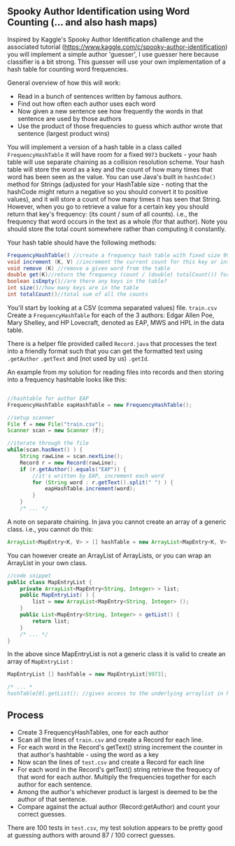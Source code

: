 ## Spooky Author Identification using Word Counting (... and also hash maps)

Inspired by Kaggle's Spooky Author Identification challenge and the associated tutorial (https://www.kaggle.com/c/spooky-author-identification) you will implement a simple author 'guesser', I use guesser here because classifier is a bit strong. This guesser will use your own implementation of a hash table for counting word frequencies.

General overview of how this will work:

- Read in a bunch of sentences written by famous authors.
- Find out how often each author uses each word
- Now given a new sentence see how frequently the words in that sentence are used by those authors
- Use the product of those frequencies to guess which author wrote that sentence (largest product wins)

You will implement a version of a hash table in a class called `FrequencyHashTable` it will have room for a fixed `9973` buckets - your hash table will use separate chaining as a collision resolution scheme. Your hash table will store the word as a key and the count of how many times that word has been seen as the value. You can use Java's built in `hashCode()` method for Strings (adjusted for your HashTable size - noting that the hashCode might return a negative so you should convert it to positive values), and it will store a count of how many times it has seen that String. However, when you go to retrieve a value for a certain key you should return that key's frequency: (its count / sum of all counts). i.e., the frequency that word occurs in the text as a whole (for that author). Note you should store the total count somewhere rather than computing it constantly.

Your hash table should have the following methods:

```java
FrequencyHashTable() //create a frequency hash table with fixed size 9973
void increment (K, V) //increment the current count for this key or insert key with count 1 if it is a new key
void remove (K) //remove a given word from the table
double get(K)//return the frequency (count / (double) totalCount()) for a given Key
boolean isEmpty()//are there any keys in the table?
int size()//how many keys are in the table
int totalCount()//total sum of all the counts
```

You'll start by looking at a CSV (comma separated values) file.
`train.csv` Create a `FrequencyHashTable` for each of the 3 authors: Edgar Allen Poe, Mary Shelley, and HP Lovecraft, denoted as EAP, MWS and HPL in the data table.

There is a helper file provided called `Record.java` that processes the text into a friendly format such that you can get the formatted text using `.getAuthor` `.getText` and (not used by us) `.getId`. 

An example from my solution for reading files into records and then storing into a frequency hashtable looks like this:

```java

//hashtable for author EAP
FrequencyHashTable eapHashTable = new FrequencyHashTable(); 

//setup scanner
File f = new File("train.csv"); 
Scanner scan = new Scanner (f); 

//iterate through the file
while(scan.hasNext() ) { 
    String rawLine = scan.nextLine(); 
    Record r = new Record(rawLine); 
    if (r.getAuthor().equals("EAP")) {    
    	//it's written by EAP, increment each word              
    	for (String word : r.getText().split(" ") ) { 
            eapHashTable.increment(word); 
        }                 
    } 
    /* ... */
 ```

A note on separate chaining. In java you cannot create an array of a generic class. i.e., you cannot do this: 

```java
ArrayList<MapEntry<K, V> > [] hashTable = new ArrayList<MapEntry<K, V> > [9973]; //
```

You can however create an ArrayList of ArrayLists, or you can wrap an ArrayList in your own class.

```java 
//code snippet
public class MapEntryList {
	private ArrayList<MapEntry<String, Integer> > list;
	public MapEntryList( ) {   
		list = new ArrayList<MapEntry<String, Integer> ();
	}
	public List<MapEntry<String, Integer> > getList() {
		return list;
	}
	/* ... */
}
```

In the above since MapEntryList is not a generic class it is valid to create an array of `MapEntryList` :

```java
MapEntryList [] hashTable = new MapEntryList[9973];

/* ... *
hashTable[0].getList(); //gives access to the underlying arraylist in hash table buckey 0
```

## Process
- Create 3 FrequencyHashTables, one for each author
- Scan all the lines of `train.csv` and create a Record for each line.
- For each word in the Record's getText() string increment the counter in that author's hashtable - using the word as a key
- Now scan the lines of `test.csv` and create a Record for each line
- For each word in the Record's getText() string retrieve the frequecy of that word for each author. Multiply the frequencies together for each author for each sentence. 
- Among the author's whichever product is largest is deemed to be the author of that sentence.
- Compare against the actual author (Record:getAuthor) and count your correct guesses.

There are 100 tests in `test.csv`, my test solution appears to be pretty good at guessing authors with around 87 / 100 correct guesses.

